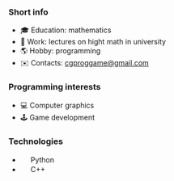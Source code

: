 ### Short info
- :mortar_board: Education: mathematics
- :hammer: Work: lectures on hight math in university
- :earth_americas: Hobby: programming
- :envelope: Contacts: cgproggame@gmail.com

### Programming interests
- :computer: Computer graphics
- :joystick: Game development

### Technologies
- <img height="16" width="16" src="https://cdn.simpleicons.org/python/#3776AB" /> Python
- <img height="16" width="16" src="https://cdn.simpleicons.org/cplusplus/#00599C" /> C++

